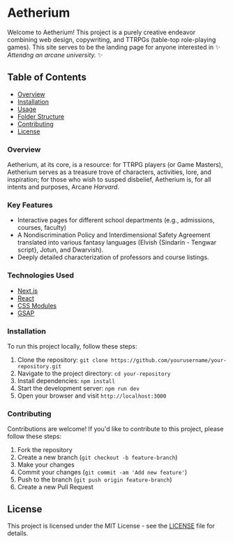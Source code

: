 # Aetherium
Welcome to Aetherium! This project is a purely creative endeavor combining web design, copywriting, and TTRPGs (table-top role-playing games). This site serves to be the landing page for anyone interested in &#10024; *Attendng an arcane university.* &#10024;

## Table of Contents

- [Overview](#overview)
- [Installation](#installation)
- [Usage](#usage)
- [Folder Structure](#folder-structure)
- [Contributing](#contributing)
- [License](#license)

### Overview
Aetherium, at its core, is a resource: for TTRPG players (or Game Masters), Aetherium serves as a treasure trove of characters, activities, lore, and inspiration; for those who wish to susped disbelief, Aetherium is, for all intents and purposes, Arcane *Harvard*.

### Key Features

- Interactive pages for different school departments (e.g., admissions, courses, faculty)
- A Nondiscrimination Policy and Interdimensional Safety Agreement translated into various fantasy languages (Elvish {Sindarin - Tengwar script}, Jotun, and Dwarvish).
- Deeply detailed characterization of professors and course listings.

### Technologies Used
- [Next.js](https://nextjs.org/)
- [React](https://reactjs.org/)
- [CSS Modules](https://github.com/css-modules/css-modules)
- [GSAP](https://greensock.com/gsap/)

### Installation

To run this project locally, follow these steps:

1. Clone the repository: `git clone https://github.com/yourusername/your-repository.git`
2. Navigate to the project directory: `cd your-repository`
3. Install dependencies: `npm install`
4. Start the development server: `npm run dev`
5. Open your browser and visit `http://localhost:3000`

### Contributing

Contributions are welcome! If you'd like to contribute to this project, please follow these steps:

1. Fork the repository
2. Create a new branch (`git checkout -b feature-branch`)
3. Make your changes
4. Commit your changes (`git commit -am 'Add new feature'`)
5. Push to the branch (`git push origin feature-branch`)
6. Create a new Pull Request

## License

This project is licensed under the MIT License - see the [LICENSE](LICENSE) file for details.
